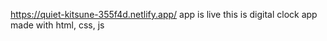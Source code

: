 https://quiet-kitsune-355f4d.netlify.app/ 
app is live 
this is digital clock app made with html, css, js
